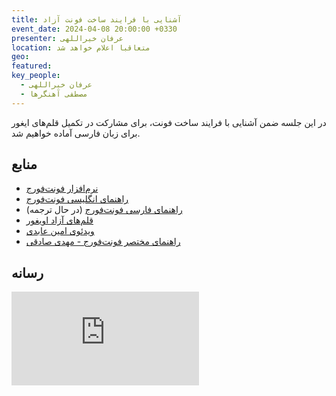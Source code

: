 ```yaml
---
title: آشنایی با فرایند ساخت فونت آزاد
event_date: 2024-04-08 20:00:00 +0330
presenter: عرفان خیراللهی
location: متعاقبا اعلام خواهد شد
geo:
featured:
key_people:
  - عرفان خیراللهی
  - مصطفی آهنگرها
---
```


در این جلسه ضمن آشنایی با فرایند ساخت فونت،
برای مشارکت در تکمیل قلم‌های ایغور برای زبان فارسی آماده خواهیم شد.

## منابع
- [نرم‌افزار فونت‌فورج](https://fontforge.org)
- [راهنمای انگلیسی فونت‌فورج](http://designwithfontforge.com)
- [راهنمای فارسی فونت‌فورج](https://github.com/ahangarha/designwithfontforge.com/tree/add-persian-translation/fa-IR) (در حال ترجمه)
- [قلم‌های آزاد اویغور](https://www.ukij.org/fonts/)
- [ویدئوی امین عابدی](https://www.youtube.com/watch?v=EcGGR0b4dMY)
- [راهنمای مختصر فونت‌فورج - مهدی صادقی](https://mehdix.ir/fontforge.html)

## رسانه

<iframe
  src="https://archive.org/embed/dona-02"
  class="w-full aspect-video bg-gray-200"
  frameborder="0" webkitallowfullscreen="true" mozallowfullscreen="true" allowfullscreen>
</iframe>

